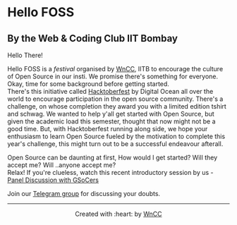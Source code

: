 # Hello FOSS

## By the Web & Coding Club IIT Bombay


Hello There!   

Hello FOSS is a *festival* organised by [WnCC](https://www.wncc-iitb.org/), IITB to encourage the culture of Open Source in our insti. We promise there's something for everyone. Okay, time for some background before getting started.    
There's this initiative called [Hacktoberfest](https://hacktoberfest.digitalocean.com/) by Digital Ocean all over the world to encourage participation in the open source community. There's a challenge, on whose completion they award you with a limited edition tshirt and schwag. We wanted to help y'all get started with Open Source, but given the academic load this semester, thought that now might not be a good time. But, with Hacktoberfest running along side, we hope your enthusiasm to learn Open Source fueled by the motivation to complete this year's challenge, this might turn out to be a successful endeavour afterall.  

Open Source can be daunting at first, How would I get started? Will they accept me? Will ..anyone accept me?    
Relax! If you're clueless, watch this recent introductory session by us - [Panel Discussion with GSoCers](https://www.youtube.com/channel/UCs3x_XxwScIAzDUfN1lbbGw)



Join our [Telegram group](https://t.me/joinchat/Go8oWRUqXsSufvCA75qMUQ) for discussing your doubts.

***

<p align="center">Created with :heart: by <a href="https://www.wncc-iitb.org/">WnCC</a></p>
